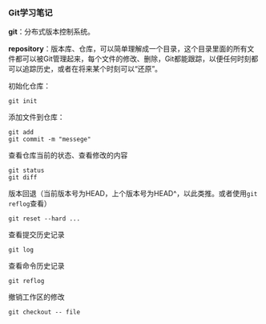 ### Git学习笔记

**git**：分布式版本控制系统。

**repository**：版本库、仓库，可以简单理解成一个目录，这个目录里面的所有文件都可以被Git管理起来，每个文件的修改、删除，Git都能跟踪，以便任何时刻都可以追踪历史，或者在将来某个时刻可以“还原”。

初始化仓库：

```
git init
```

添加文件到仓库：

```
git add
git commit -m "messege"
```

查看仓库当前的状态、查看修改的内容

```
git status
git diff
```

版本回退（当前版本号为HEAD，上个版本号为HEAD^，以此类推。或者使用`git reflog`查看）

```
git reset --hard ...
```

查看提交历史记录

```
git log
```

查看命令历史记录

```
git reflog
```

撤销工作区的修改

```
git checkout -- file
```

